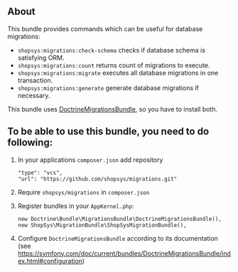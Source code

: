 ## About
This bundle provides commands which can be useful for database migrations:
* `shopsys:migrations:check-schema` checks if database schema is satisfying ORM.
* `shopsys:migrations:count` returns count of migrations to execute.
* `shopsys:migrations:migrate` executes all database migrations in one transaction.
* `shopsys:migrations:generate` generate database migrations if necessary.

This bundle uses [DoctrineMigrationsBundle](https://symfony.com/doc/current/bundles/DoctrineMigrationsBundle), so you have to install both.

## To be able to use this bundle, you need to do following:
1. In your applications `composer.json` add repository

	```
	"type": "vcs",
	"url": "https://github.com/shopsys/migrations.git"
	```
2. Require `shopsys/migrations` in `composer.json`
3. Register bundles in your `AppKernel.php`:

	```
	new Doctrine\Bundle\MigrationsBundle\DoctrineMigrationsBundle(),
	new ShopSys\MigrationBundle\ShopSysMigrationBundle(),
	```
4. Configure `DoctrineMigrationsBundle` according to its documentation (see https://symfony.com/doc/current/bundles/DoctrineMigrationsBundle/index.html#configuration)